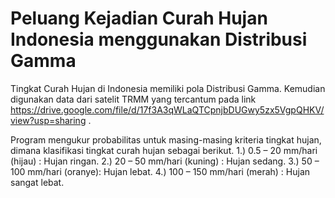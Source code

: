 # Peluang Kejadian Curah Hujan Indonesia menggunakan Distribusi Gamma

Tingkat Curah Hujan di Indonesia memiliki pola Distribusi Gamma. Kemudian digunakan data dari satelit TRMM yang tercantum pada link https://drive.google.com/file/d/17f3A3qWLaQTCpnjbDUGwy5zx5VgpQHKV/view?usp=sharing . 
  
Program mengukur probabilitas untuk masing-masing kriteria tingkat hujan, dimana klasifikasi tingkat curah hujan sebagai berikut.
1.) 0.5 – 20 mm/hari (hijau) : Hujan ringan.
2.) 20 – 50 mm/hari (kuning) : Hujan sedang.
3.) 50 – 100 mm/hari (oranye): Hujan lebat.
4.) 100 – 150 mm/hari (merah) : Hujan sangat lebat.
